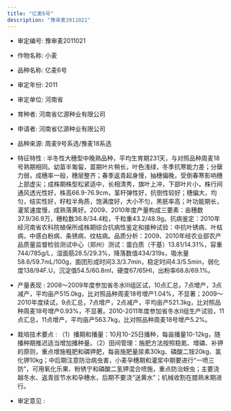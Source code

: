```yaml
---
title: "亿麦6号"
description: "豫审麦2011021"
---
```

* 审定编号:  豫审麦2011021

*  作物名称:  小麦

*  品种名称:  亿麦6号

*  审定年份:  2011

*  审定单位:  河南省

* 育种者:  河南省亿源种业有限公司

*  申请者:  河南省亿源种业有限公司

*  品种来源:  周麦9号系选/豫麦18系选


*  特征特性 : 
半冬性大穗型中晚熟品种，平均生育期231天，与对照品种周麦18号熟期相同。幼苗半匍匐，苗期叶片稍长，叶色浅绿，冬季抗寒能力差；分蘖力弱，成穗率一般，穗层整齐；春季返青起身慢，抽穗偏晚，受倒春寒影响穗上部虚尖；成株期株型松紧适中，长相清秀，旗叶上冲，下部叶片小，株行间通风透光性好，株高66.9-76.9cm，茎秆弹性好，抗倒性较好；穗偏大，均匀，结实性好，籽粒半角质，饱满度好，大小不匀，黑胚率高；叶功能期长，灌浆速度慢，成熟落黄好。2009、2010年度产量构成三要素：亩穗数37.9/36.9万，穗粒数36.8/34.4粒，千粒重43.2/48.9g。抗病鉴定：2010年经河南省农科院植保所成株期综合抗病性鉴定和接种试验：中抗叶锈病、叶枯病，中感白粉病、条锈病、纹枯病。品质分析：2009、2010年经农业部农产品质量监督检验测试中心（郑州）测试：蛋白质（干基）13.81/14.31%，容重744/785g/L，湿面筋28.5/29.3%，降落数值434/319s，吸水量58.6/59.7mL/100g，面团形成时间3.3/3.7min，稳定时间4.3/5.5min，弱化度138/94F.U，沉淀值54.5/60.8ml，硬度67/65HI，出粉率68.8/69.1%。

 
*  产量表现 : 
2008～2009年度参加省冬水Ⅲ组区试，10点汇总，7点增产，3点减产，平均亩产515.0kg，比对照品种周麦18号增产1.04%，不显著；2009～2010年度续试，9点汇总，7点增产，2点减产，平均亩产521.3kg，比对照品种周麦18号增产0.93%，不显著。2010-2011年度参加省冬水Ⅱ组生产试验，11点汇总，11点增产，平均亩产563.7kg，比对照品种周麦18号增产5.2%。


*  栽培技术要点 : 
（1）播期和播量：10月10-25日播种，每亩播量10-12kg，随播种期推迟适当增加播种量。（2）田间管理：施肥方法按照稳氮、增磷、补钾的原则，重点增施粗肥和磷钾肥，每亩施肥量尿素30kg、磷酸二铵20kg、氯化钾10kg；中后期注意防治病虫害，小麦孕穗期和灌浆中期要进行“一喷三防”，可用氧化乐果、粉锈宁和磷酸二氢钾混合喷施，重点防治蚜虫；主要浇越冬水、返青拔节水和孕穗水，后期不要浇“送黄水”；机械收割在腊熟末期进行。


*  审定意见 : 

